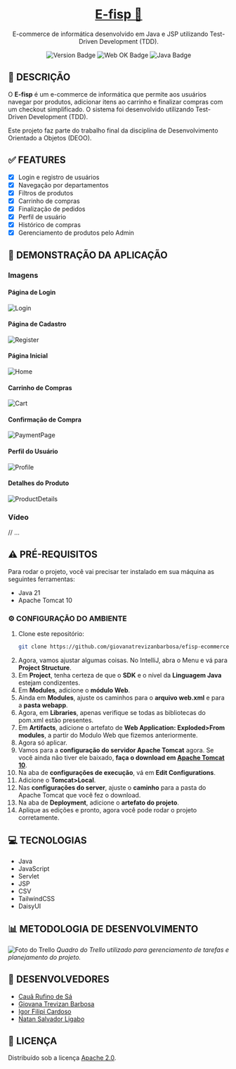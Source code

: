 <h1 align="center">
    <a href="#">E-fisp 🛒</a>
</h1>

<div align="center">
   <p>E-commerce de informática desenvolvido em Java e JSP utilizando Test-Driven Development (TDD).</p>

   ![Version Badge](https://img.shields.io/badge/version-1.0-blue)
   ![Web OK Badge](https://img.shields.io/badge/web-OK-brightgreen)
   ![Java Badge](https://img.shields.io/badge/Language-Java-red)
</div>

## 🚀 DESCRIÇÃO

O **E-fisp** é um e-commerce de informática que permite aos usuários navegar por produtos, adicionar itens ao carrinho e finalizar compras com um checkout simplificado. O sistema foi desenvolvido utilizando Test-Driven Development (TDD).

Este projeto faz parte do trabalho final da disciplina de Desenvolvimento Orientado a Objetos (DEOO).

## ✅ FEATURES

- [x] Login e registro de usuários
- [x] Navegação por departamentos
- [x] Filtros de produtos
- [x] Carrinho de compras
- [x] Finalização de pedidos
- [x] Perfil de usuário
- [x] Histórico de compras
- [x] Gerenciamento de produtos pelo Admin

## 🎦 DEMONSTRAÇÃO DA APLICAÇÃO

### Imagens

#### Página de Login
![Login](https://github.com/user-attachments/assets/75f0e635-1dad-42a1-9b4c-c27ecc79f999)

#### Página de Cadastro
![Register](https://github.com/user-attachments/assets/fb2b7443-12fa-4398-a499-1eecf2ba59c7)

#### Página Inicial
![Home](https://github.com/user-attachments/assets/ed330958-527c-40b7-a802-4bfd32b69f81)

#### Carrinho de Compras
![Cart](https://github.com/user-attachments/assets/e565b731-6470-4b9b-aa62-6d9acba2ef42)

#### Confirmação de Compra
![PaymentPage](https://github.com/user-attachments/assets/e2044d67-dea8-409f-8de4-f7476e62ed62)

#### Perfil do Usuário
![Profile]()

#### Detalhes do Produto
![ProductDetails](https://github.com/user-attachments/assets/c6fea241-ecd2-4596-8ccb-96c829c98bc4)

### Vídeo

// ...

## ⚠️ PRÉ-REQUISITOS

Para rodar o projeto, você vai precisar ter instalado em sua máquina as seguintes ferramentas:

- Java 21
- Apache Tomcat 10

### ⚙️ CONFIGURAÇÃO DO AMBIENTE

1. Clone este repositório:
   ```bash
   git clone https://github.com/giovanatrevizanbarbosa/efisp-ecommerce.git

2. Agora, vamos ajustar algumas coisas. No IntelliJ, abra o Menu e vá para **Project Structure**.
3. Em **Project**, tenha certeza de que o **SDK** e o nível da **Linguagem Java** estejam condizentes.
4. Em **Modules**, adicione o **módulo Web**.
5. Ainda em **Modules**, ajuste os caminhos para o **arquivo web.xml** e para a **pasta webapp**.
6. Agora, em **Libraries**, apenas verifique se todas as bibliotecas do pom.xml estão presentes.
7. Em **Artifacts**, adicione o artefato de **Web Application: Exploded>From modules**, a partir do Modulo Web que fizemos anteriormente.
8. Agora só aplicar.
9. Vamos para a **configuração do servidor Apache Tomcat** agora. Se você ainda não tiver ele baixado, **faça o download em [Apache Tomcat 10](https://tomcat.apache.org/download-10.cgi)**.
10. Na aba de **configurações de execução**, vá em **Edit Configurations**.
11. Adicione o **Tomcat>Local**.
12. Nas **configurações do server**, ajuste o **caminho** para a pasta do Apache Tomcat que você fez o download.
13. Na aba de **Deployment**, adicione o **artefato do projeto**.
14. Aplique as edições e pronto, agora você pode rodar o projeto corretamente.

## 💻 TECNOLOGIAS

- Java
- JavaScript
- Servlet
- JSP
- CSV
- TailwindCSS
- DaisyUI

## 📊 METODOLOGIA DE DESENVOLVIMENTO

![Foto do Trello](https://i.imgur.com/7RDTuLR.png)
*Quadro do Trello utilizado para gerenciamento de tarefas e planejamento do projeto.*

## 👥 DESENVOLVEDORES

- [Cauã Rufino de Sá](https://github.com/CauaDeSa)
- [Giovana Trevizan Barbosa](https://github.com/giovanatrevizanbarbosa)
- [Igor Filipi Cardoso](https://github.com/IgorFilipiCardoso)
- [Natan Salvador Ligabo](https://github.com/natansalvadorligabo)

## 🔑 LICENÇA

Distribuído sob a licença [Apache 2.0](https://github.com/giovanatrevizanbarbosa/efisp-ecommerce/blob/master/LICENSE).
